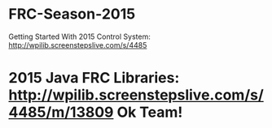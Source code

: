 FRC-Season-2015
===============
Getting Started With 2015 Control System:
http://wpilib.screenstepslive.com/s/4485

2015 Java FRC Libraries:
http://wpilib.screenstepslive.com/s/4485/m/13809
Ok Team!
=================================================
    

